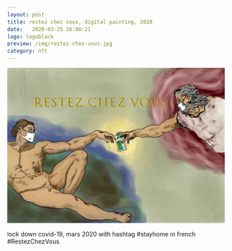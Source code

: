 ```yaml
---
layout: post
title: restez chez vous, digital painting, 2020
date:   2020-03-25 16:00:21
logo: logoblack
preview: /img/restez-chez-vous.jpg
category: nft
---
```


![RestezChezVous](/img/restez-chez-vous.jpg) 


lock down covid-19, mars 2020 with hashtag #stayhome in french #RestezChezVous


